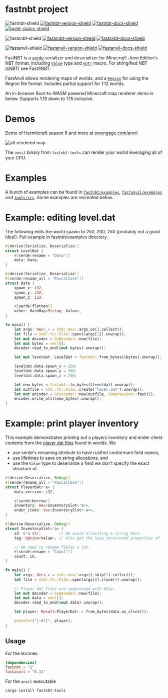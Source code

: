 # fastnbt project

![fastnbt-shield]
[![fastnbt-version-shield]][fastnbt-crates]
[![fastnbt-docs-shield]][fastnbt-docs]
[![build-status-shield]][github-actions]

![fastsnbt-shield]
[![fastsnbt-version-shield]][fastsnbt-crates]
[![fastsnbt-docs-shield]][fastsnbt-docs]

![fastanvil-shield]
[![fastanvil-version-shield]][fastanvil-crates]
[![fastanvil-docs-shield]][fastanvil-docs]

<!-- [![build-status-shield]][github-actions] -->

[fastnbt-shield]: https://img.shields.io/badge/%20-FastNBT-blue
[fastnbt-version-shield]: https://img.shields.io/crates/v/fastnbt.svg
[fastnbt-docs]: https://docs.rs/fastnbt/latest/fastnbt/index.html
[fastnbt-docs-shield]: https://img.shields.io/docsrs/fastnbt
[fastnbt-crates]: https://crates.io/crates/fastnbt

[fastsnbt-shield]: https://img.shields.io/badge/%20-FastSNBT-blue
[fastsnbt-version-shield]: https://img.shields.io/crates/v/fastsnbt.svg
[fastsnbt-docs]: https://docs.rs/fastsnbt/latest/fastsnbt/index.html
[fastsnbt-docs-shield]: https://img.shields.io/docsrs/fastsnbt
[fastsnbt-crates]: https://crates.io/crates/fastsnbt

[build-status-shield]: https://img.shields.io/github/actions/workflow/status/owengage/fastnbt/rust.yml?branch=master
[github-actions]: https://github.com/owengage/fastnbt/actions?query=branch%3Amaster
[fastanvil-shield]: https://img.shields.io/badge/%20-FastAnvil-blue
[fastanvil-version-shield]: https://img.shields.io/crates/v/fastanvil.svg
[fastanvil-crates]: https://crates.io/crates/fastanvil
[fastanvil-docs-shield]: https://img.shields.io/docsrs/fastanvil
[fastanvil-docs]: https://docs.rs/fastanvil/latest/fastanvil/index.html

FastNBT is a [serde](https://serde.rs/) serializer and deserializer for
_Minecraft: Java Edition's_ NBT format, including
[`Value`](https://docs.rs/fastnbt/latest/fastnbt/enum.Value.html) type and
[`nbt!`](https://docs.rs/fastnbt/latest/fastnbt/macro.nbt.html) macro. For
stringified NBT (sNBT) see FastSNBT.

FastAnvil allows rendering maps of worlds, and a
[`Region`](https://docs.rs/fastanvil/latest/fastanvil/struct.Region.html) for
using the Region file format. Includes partial support for 1.12 worlds.

An in-browser Rust-to-WASM powered Minecraft map renderer demo is below.
Supports 1.19 down to 1.15 inclusive.

# Demos

Demo of Hermitcraft season 8 and more at [owengage.com/anvil](https://owengage.com/anvil/?world=hermitcraft8)

![alt rendered map](demo.png)

The `anvil` binary from `fastnbt-tools` can render your world leveraging all of
your CPU.

# Examples

A bunch of examples can be found in
[`fastnbt/examples`](https://github.com/owengage/fastnbt/tree/master/fastnbt/examples),
[`fastanvil/examples`](https://github.com/owengage/fastnbt/tree/master/fastanvil/examples) and [`tools/src`](https://github.com/owengage/fastnbt/tree/master/tools/src/bin). Some examples are recreated below.

# Example: editing level.dat

The following edits the world spawn to 250, 200, 250 (probably not a good
idea!). Full example in fastnbt/examples directory.

```rust
#[derive(Serialize, Deserialize)]
struct LevelDat {
    #[serde(rename = "Data")]
    data: Data,
}

#[derive(Serialize, Deserialize)]
#[serde(rename_all = "PascalCase")]
struct Data {
    spawn_x: i32,
    spawn_y: i32,
    spawn_z: i32,

    #[serde(flatten)]
    other: HashMap<String, Value>,
}

fn main() {
    let args: Vec<_> = std::env::args_os().collect();
    let file = std::fs::File::open(&args[1]).unwrap();
    let mut decoder = GzDecoder::new(file);
    let mut bytes = vec![];
    decoder.read_to_end(&mut bytes).unwrap();

    let mut leveldat: LevelDat = fastnbt::from_bytes(&bytes).unwrap();

    leveldat.data.spawn_x = 250;
    leveldat.data.spawn_y = 200;
    leveldat.data.spawn_z = 250;

    let new_bytes = fastnbt::to_bytes(&leveldat).unwrap();
    let outfile = std::fs::File::create("level.dat").unwrap();
    let mut encoder = GzEncoder::new(outfile, Compression::fast());
    encoder.write_all(&new_bytes).unwrap();
}
```

# Example: print player inventory

This example demonstrates printing out a players inventory and ender chest contents from the [player dat
files](https://minecraft.wiki/w/Player.dat_format) found in worlds. We

- use serde's renaming attribute to have rustfmt conformant field names,
- use lifetimes to save on string allocations, and
- use the `Value` type to deserialize a field we don't specify the exact
  structure of.

```rust
#[derive(Deserialize, Debug)]
#[serde(rename_all = "PascalCase")]
struct PlayerDat<'a> {
    data_version: i32,

    #[serde(borrow)]
    inventory: Vec<InventorySlot<'a>>,
    ender_items: Vec<InventorySlot<'a>>,
}

#[derive(Deserialize, Debug)]
struct InventorySlot<'a> {
    id: &'a str,        // We avoid allocating a string here.
    tag: Option<Value>, // Also get the less structured properties of the object.

    // We need to rename fields a lot.
    #[serde(rename = "Count")]
    count: i8,
}

fn main() {
    let args: Vec<_> = std::env::args().skip(1).collect();
    let file = std::fs::File::open(args[0].clone()).unwrap();

    // Player dat files are compressed with GZip.
    let mut decoder = GzDecoder::new(file);
    let mut data = vec![];
    decoder.read_to_end(&mut data).unwrap();

    let player: Result<PlayerDat> = from_bytes(data.as_slice());

    println!("{:#?}", player);
}
```

## Usage

For the libraries

```toml
[dependencies]
fastnbt = "2"
fastanvil = "0.31"
```

For the `anvil` executable

```bash
cargo install fastnbt-tools
```
